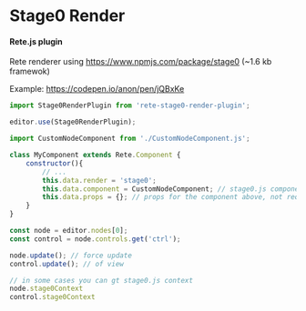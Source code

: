 Stage0 Render
====
#### Rete.js plugin

Rete renderer using https://www.npmjs.com/package/stage0 (~1.6 kb framewok)

Example: https://codepen.io/anon/pen/jQBxKe

```js
import Stage0RenderPlugin from 'rete-stage0-render-plugin';

editor.use(Stage0RenderPlugin);
```

```js
import CustomNodeComponent from './CustomNodeComponent.js';

class MyComponent extends Rete.Component {
    constructor(){
        // ...
        this.data.render = 'stage0';
        this.data.component = CustomNodeComponent; // stage0.js component, not required
        this.data.props = {}; // props for the component above, not required
    }
}

```

```js
const node = editor.nodes[0];
const control = node.controls.get('ctrl');

node.update(); // force update
control.update(); // of view

// in some cases you can gt stage0.js context
node.stage0Context
control.stage0Context
```
